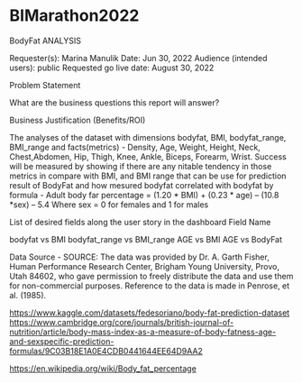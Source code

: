 # BIMarathon2022

BodyFat ANALYSIS

Requester(s): Marina Manulik
Date: Jun 30, 2022
Audience (intended users): public
Requested go live date: August 30, 2022


Problem Statement


What are the business questions this report will answer? 




Business Justification (Benefits/ROI)

The analyses of the dataset with dimensions bodyfat, BMI, bodyfat_range, BMI_range and facts(metrics) - Density, Age,	Weight,	Height,	Neck, Chest,Abdomen, Hip,	Thigh,	Knee,	Ankle,	Biceps,	Forearm,	Wrist. Success will be measured by showing if there are any nitable tendency in those metrics in compare with BMI, and BMI range that can be use for prediction result of BodyFat and how mesured bodyfat correlated with bodyfat by formula - Adult body far percentage = (1.20 * BMI) + (0.23 * age) – (10.8 *sex) – 5.4 
Where sex = 0 for females and 1 for males

List of desired fields along the user story in the dashboard
Field Name	

bodyfat vs BMI
bodyfat_range vs BMI_range
AGE vs BMI
AGE vs BodyFat



Data Source - 
SOURCE:
The data was provided by Dr. A. Garth Fisher, Human
Performance Research Center, Brigham Young University, Provo, Utah
84602, who gave permission to freely distribute the data and use them
for non-commercial purposes.  Reference to the data is made in Penrose,
et al. (1985).



https://www.kaggle.com/datasets/fedesoriano/body-fat-prediction-dataset
https://www.cambridge.org/core/journals/british-journal-of-nutrition/article/body-mass-index-as-a-measure-of-body-fatness-age-and-sexspecific-prediction-formulas/9C03B18E1A0E4CDB0441644EE64D9AA2

https://en.wikipedia.org/wiki/Body_fat_percentage


